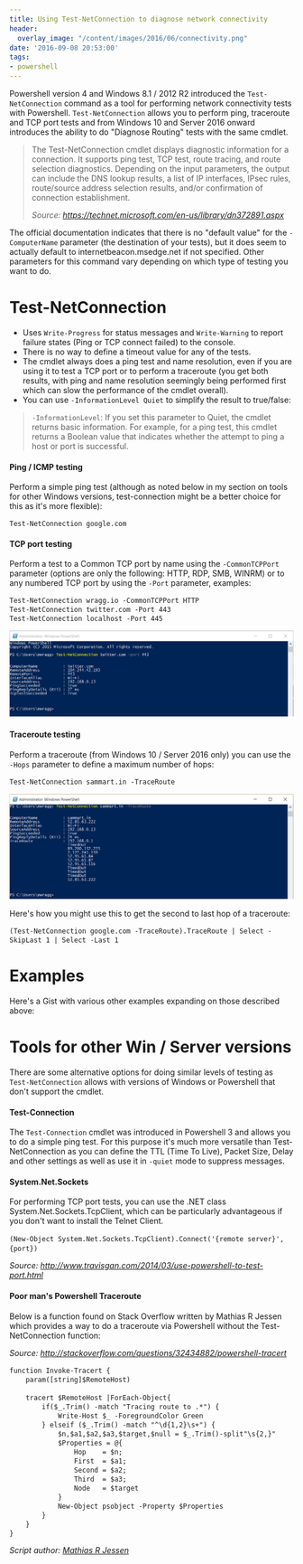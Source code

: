 ```yaml
---
title: Using Test-NetConnection to diagnose network connectivity
header:
  overlay_image: "/content/images/2016/06/connectivity.png"
date: '2016-09-08 20:53:00'
tags:
- powershell
---
```

Powershell version 4 and Windows 8.1 / 2012 R2 introduced the `Test-NetConnection` command as a tool for performing network connectivity tests with Powershell. `Test-NetConnection` allows you to perform ping, traceroute and TCP port tests and from Windows 10 and Server 2016 onward introduces the ability to do "Diagnose Routing" tests with the same cmdlet.

> The Test-NetConnection cmdlet displays diagnostic information for a connection. It supports ping test, TCP test, route tracing, and route selection diagnostics. Depending on the input parameters, the output can include the DNS lookup results, a list of IP interfaces, IPsec rules, route/source address selection results, and/or confirmation of connection establishment.
>
> *Source: https://technet.microsoft.com/en-us/library/dn372891.aspx*

The official documentation indicates that there is no "default value" for the `-ComputerName` parameter (the destination of your tests), but it does seem to actually default to  internetbeacon.msedge.net if not specified. Other parameters for this command vary depending on which type of testing you want to do.

# Test-NetConnection

- Uses `Write-Progress` for status messages and `Write-Warning` to report failure states (Ping or TCP connect failed) to the console.
- There is no way to define a timeout value for any of the tests.
- The cmdlet always does a ping test and name resolution, even if you are using it to test a TCP port or to perform a traceroute (you get both results, with ping and name resolution seemingly being performed first which can slow the performance of the cmdlet overall).
- You can use `-InformationLevel Quiet` to simplify the result to true/false:

> `-InformationLevel`: If you set this parameter to Quiet, the cmdlet returns basic information. For example, for a ping test, this cmdlet returns a Boolean value that indicates whether the attempt to ping a host or port is successful.

#### Ping / ICMP testing

Perform a simple ping test (although as noted below in my section on tools for other Windows versions, test-connection might be a better choice for this as it's more flexible):
```
Test-NetConnection google.com
```
#### TCP port testing

Perform a test to a Common TCP port by name using the `-CommonTCPPort` parameter (options are only the following: HTTP, RDP, SMB, WINRM) or to any numbered TCP port by using the `-Port` parameter, examples:
```
Test-NetConnection wragg.io -CommonTCPPort HTTP
Test-NetConnection twitter.com -Port 443
Test-NetConnection localhost -Port 445
```

![](/content/images/2016/09/test-netconnection-port443.png)

#### Traceroute testing 
Perform a traceroute (from Windows 10 / Server 2016 only) you can use the `-Hops` parameter to define a maximum number of hops:
```
Test-NetConnection sammart.in -TraceRoute
```
![](/content/images/2016/09/test-netconnection-traceroute.png)

Here's how you might use this to get the second to last hop of a traceroute:
```
(Test-NetConnection google.com -TraceRoute).TraceRoute | Select -SkipLast 1 | Select -Last 1
```
# Examples

Here's a Gist with various other examples expanding on those described above:

<script src="https://gist.github.com/markwragg/78e923e9e7a1d5aa8a6acdcc2dc6bdce.js"></script>

# Tools for other Win / Server versions

There are some alternative options for doing similar levels of testing as `Test-NetConnection` allows with versions of Windows or Powershell that don't support the cmdlet.

#### Test-Connection
The `Test-Connection` cmdlet was introduced in Powershell 3 and allows you to do a simple ping test. For this purpose it's much more versatile than Test-NetConnection as you can define the TTL (Time To Live), Packet Size, Delay and other settings as well as use it in `-quiet` mode to suppress messages.

#### System.Net.Sockets
For performing TCP port tests, you can use the .NET class System.Net.Sockets.TcpClient, which can be particularly advantageous if you don't want to install the Telnet Client.

`(New-Object System.Net.Sockets.TcpClient).Connect('{remote server}', {port})`

*Source: http://www.travisgan.com/2014/03/use-powershell-to-test-port.html*

#### Poor man's Powershell Traceroute
Below is a function found on Stack Overflow written by Mathias R Jessen which provides a way to do a traceroute via Powershell without the Test-NetConnection function:

*Source: http://stackoverflow.com/questions/32434882/powershell-tracert*

```language-powershell
function Invoke-Tracert {
    param([string]$RemoteHost)

    tracert $RemoteHost |ForEach-Object{
        if($_.Trim() -match "Tracing route to .*") {
            Write-Host $_ -ForegroundColor Green
        } elseif ($_.Trim() -match "^\d{1,2}\s+") {
            $n,$a1,$a2,$a3,$target,$null = $_.Trim()-split"\s{2,}"
            $Properties = @{
                Hop    = $n;
                First  = $a1;
                Second = $a2;
                Third  = $a3;
                Node   = $target
            }
            New-Object psobject -Property $Properties
        }
    }
}
```
*Script author: [Mathias R Jessen](http://stackoverflow.com/users/712649/mathias-r-jessen)*